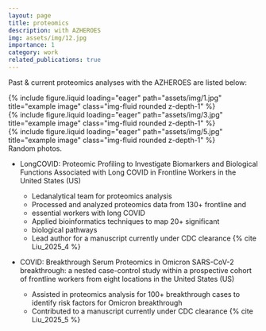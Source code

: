 ```yaml
---
layout: page
title: proteomics
description: with AZHEROES
img: assets/img/12.jpg
importance: 1
category: work
related_publications: true
---
```


Past & current proteomics analyses with the AZHEROES are listed below:


<div class="row">
    <div class="col-sm mt-3 mt-md-0">
        {% include figure.liquid loading="eager" path="assets/img/1.jpg" title="example image" class="img-fluid rounded z-depth-1" %}
    </div>
    <div class="col-sm mt-3 mt-md-0">
        {% include figure.liquid loading="eager" path="assets/img/3.jpg" title="example image" class="img-fluid rounded z-depth-1" %}
    </div>
    <div class="col-sm mt-3 mt-md-0">
        {% include figure.liquid loading="eager" path="assets/img/5.jpg" title="example image" class="img-fluid rounded z-depth-1" %}
    </div>
</div>
<div class="caption">
    Random photos.
</div>

- LongCOVID: Proteomic Profiling to Investigate Biomarkers and Biological Functions Associated with Long COVID in Frontline Workers in the United States (US)
  - Ledanalytical team for proteomics analysis
  - Processed and analyzed proteomics data from 130+ frontline and
  - essential workers with long COVID
  - Applied bioinformatics techniques to map 20+ significant
  - biological pathways
  - Lead author for a manuscript currently under CDC clearance {% cite Liu_2025_4 %}

- COVID: Breakthrough Serum Proteomics in Omicron SARS-CoV-2 breakthrough: a nested case-control study within a prospective cohort of frontline workers from eight locations in the United States (US)
  - Assisted in proteomics analysis for 100+ breakthrough cases to identify risk factors for Omicron breakthrough
  - Contributed to a manuscript currently under CDC clearance {% cite Liu_2025_5 %}